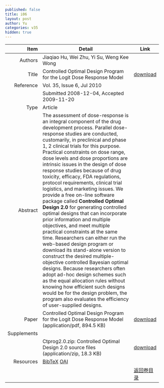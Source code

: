 ```yaml
---
published: false
title: i06
layout: post
author: Yu
categories: v35
hidden: true
---
```


| Item | Detail | Link |
|---:|---|---|
| Authors | Jiaqiao Hu, Wei Zhu, Yi Su, Weng Kee Wong| |
| Title |Controlled Optimal Design Program for the Logit Dose Response Model | [download](http://www.jstatsoft.org/v35/i06/paper) |
| Reference |Vol. 35, Issue 6, Jul 2010 | |
| | Submitted 2008-12-04, Accepted 2009-11-20| | 
| Type | Article| |
| Abstract | The assessment of dose-response is an integral component of the drug development process. Parallel dose-response studies are conducted, customarily, in preclinical and phase 1, 2 clinical trials for this purpose. Practical constraints on dose range, dose levels and dose proportions are intrinsic issues in the design of dose response studies because of drug toxicity, efficacy, FDA regulations, protocol requirements, clinical trial logistics, and marketing issues. We provide a free on-line software package called <b>Controlled Optimal Design 2.0</b> for generating controlled optimal designs that can incorporate prior information and multiple objectives, and meet multiple practical constraints at the same time.  Researchers can either run the web-based design program or download its stand-alone version to construct the desired multiple-objective controlled Bayesian optimal designs.  Because researchers often adopt ad-hoc design schemes such as the equal allocation rules without knowing how efficient such designs would be for the design problem, the program also evaluates the efficiency of user-supplied designs.| |
| Paper | Controlled Optimal Design Program for the Logit Dose Response Model  (application/pdf, 894.5 KB)| [download](http://www.jstatsoft.org/v35/i06/paper) |
| Supplements | | |
| |Ctprog2.0.zip: Controlled Optimal Design 2.0 source files  (application/zip, 18.3 KB)|  [download](http://www.jstatsoft.org/v35/i06/supp/1) |
| Resources | [BibTeX](http://www.jstatsoft.org/v35/i06/bibtex) [OAI](http://www.jstatsoft.org/oai?verb=GetRecord&identifier=oai.jstatsoft/v35/i06&prefix=oai_dc)| |
| |  | [返回卷目录]({{site.baseurl}}/volume/v35.html) |